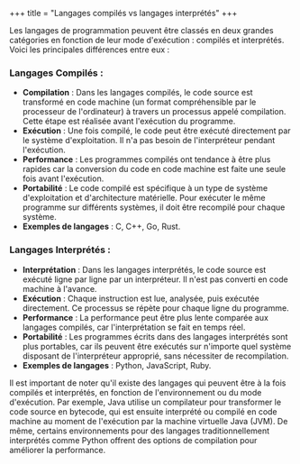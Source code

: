 +++
title = "Langages compilés vs langages interprétés"
+++

Les langages de programmation peuvent être classés en deux grandes catégories en fonction de leur mode d'exécution : compilés et interprétés. Voici les principales différences entre eux :

### Langages Compilés :
- **Compilation** : Dans les langages compilés, le code source est transformé en code machine (un format compréhensible par le processeur de l'ordinateur) à travers un processus appelé compilation. Cette étape est réalisée avant l'exécution du programme.
- **Exécution** : Une fois compilé, le code peut être exécuté directement par le système d'exploitation. Il n'a pas besoin de l'interpréteur pendant l'exécution.
- **Performance** : Les programmes compilés ont tendance à être plus rapides car la conversion du code en code machine est faite une seule fois avant l'exécution.
- **Portabilité** : Le code compilé est spécifique à un type de système d'exploitation et d'architecture matérielle. Pour exécuter le même programme sur différents systèmes, il doit être recompilé pour chaque système.
- **Exemples de langages** : C, C++, Go, Rust.

### Langages Interprétés :
- **Interprétation** : Dans les langages interprétés, le code source est exécuté ligne par ligne par un interpréteur. Il n'est pas converti en code machine à l'avance.
- **Exécution** : Chaque instruction est lue, analysée, puis exécutée directement. Ce processus se répète pour chaque ligne du programme.
- **Performance** : La performance peut être plus lente comparée aux langages compilés, car l'interprétation se fait en temps réel.
- **Portabilité** : Les programmes écrits dans des langages interprétés sont plus portables, car ils peuvent être exécutés sur n'importe quel système disposant de l'interpréteur approprié, sans nécessiter de recompilation.
- **Exemples de langages** : Python, JavaScript, Ruby.

Il est important de noter qu'il existe des langages qui peuvent être à la fois compilés et interprétés, en fonction de l'environnement ou du mode d'exécution. Par exemple, Java utilise un compilateur pour transformer le code source en bytecode, qui est ensuite interprété ou compilé en code machine au moment de l'exécution par la machine virtuelle Java (JVM). De même, certains environnements pour des langages traditionnellement interprétés comme Python offrent des options de compilation pour améliorer la performance.